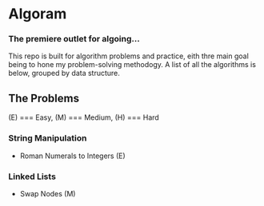 # Algoram

### The premiere outlet for algoing...

This repo is built for algorithm problems and practice, eith thre main goal being to hone my problem-solving methodogy. A list of all the algorithms is below, grouped by data structure.

## The Problems

(E) === Easy, (M) === Medium, (H) === Hard

### String Manipulation

- Roman Numerals to Integers (E)

### Linked Lists

- Swap Nodes (M)
